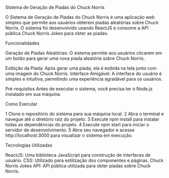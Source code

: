 Sistema de Geração de Piadas do Chuck Norris

O Sistema de Geração de Piadas do Chuck Norris é uma aplicação web simples que permite aos usuários obterem piadas aleatórias sobre Chuck Norris. 
O sistema foi desenvolvido usando ReactJS e consome a API pública Chuck Norris Jokes para obter as piadas.

Funcionalidades

Geração de Piadas Aleatórias: O sistema permite aos usuários clicarem em um botão para gerar uma nova piada aleatória sobre Chuck Norris.

Exibição da Piada: Após gerar uma piada, ela é exibida na tela junto com uma imagem do Chuck Norris.
Interface Amigável: A interface do usuário é simples e intuitiva, permitindo uma experiência agradável para os usuários.


Pré-requisitos
Antes de executar o sistema, você precisa ter o Node.js instalado em sua máquina.

Como Executar

1 Clone o repositório do sistema para sua máquina local.
2 Abra o terminal e navegue até o diretório raiz do projeto.
3 Execute npm install para instalar todas as dependências do projeto.
4 Execute npm start para iniciar o servidor de desenvolvimento.
5 Abra seu navegador e acesse http://localhost:3000 para visualizar o sistema em execução.


Tecnologias Utilizadas

ReactJS: Uma biblioteca JavaScript para construção de interfaces de usuário.
CSS: Utilizado para estilização dos componentes e páginas.
Chuck Norris Jokes API: API pública utilizada para obter piadas sobre Chuck Norris.
